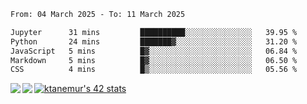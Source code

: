 <!--START_SECTION:waka-->

```txt
From: 04 March 2025 - To: 11 March 2025

Jupyter      31 mins         ██████████░░░░░░░░░░░░░░░   39.95 %
Python       24 mins         ███████▓░░░░░░░░░░░░░░░░░   31.20 %
JavaScript   5 mins          █▓░░░░░░░░░░░░░░░░░░░░░░░   06.84 %
Markdown     5 mins          █▓░░░░░░░░░░░░░░░░░░░░░░░   06.50 %
CSS          4 mins          █▒░░░░░░░░░░░░░░░░░░░░░░░   05.56 %
```

<!--END_SECTION:waka-->
<a href="https://github.com/anuraghazra/github-readme-stats">
  <img align="left" src="https://github-readme-stats.vercel.app/api?username=Tanesan&count_private=true&show_icons=true" />
<img align="left" src="https://github-readme-stats.vercel.app/api/top-langs/?username=Tanesan" />
</a>

[![ktanemur's 42 stats](https://badge42.vercel.app/api/v2/cl1wslf6s002109l771rng2w8/stats?cursusId=21&coalitionId=62)](https://github.com/JaeSeoKim/badge42)

